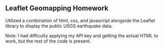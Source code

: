 ## Leaflet Geomapping Homework

Utilized a combination of html, css, and javascript alongside the Leaflet library to display the public USGS earthquake data.

Note: I had difficulty applying my API key and getting the actual HTML to work, but the rest of the code is present. 